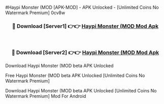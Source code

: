 #Haypi Monster (MOD [APK-MOD] - APK Unlocked - [Unlimited Coins No Watermark Premium] 0cv8w



<div align="center">

<h3>🔴 Download [Server1] 👉👉 <a href="https://momento.my/?title=Haypi_Monster_(MOD">Haypi Monster (MOD Mod Apk</a></h3><br>

<h3>🔴 Download [Server2] 👉👉 <a href="https://momento.my/?title=Haypi_Monster_(MOD">Haypi Monster (MOD Mod Apk</a></h3>
</div>



Download Haypi Monster (MOD beta APK Unlocked

Free Haypi Monster (MOD beta APK Unlocked [Unlimited Coins No Watermark Premium]

Download Haypi Monster (MOD beta APK Unlocked [Unlimited Coins No Watermark Premium] Mod For Android
